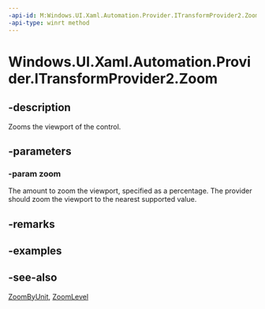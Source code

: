 ```yaml
---
-api-id: M:Windows.UI.Xaml.Automation.Provider.ITransformProvider2.Zoom(System.Double)
-api-type: winrt method
---
```


<!-- Method syntax
public void Zoom(System.Double zoom)
-->

# Windows.UI.Xaml.Automation.Provider.ITransformProvider2.Zoom

## -description
Zooms the viewport of the control.



## -parameters
### -param zoom
The amount to zoom the viewport, specified as a percentage. The provider should zoom the viewport to the nearest supported value.

## -remarks

## -examples

## -see-also
[ZoomByUnit](itransformprovider2_zoombyunit_1744877203.md), [ZoomLevel](itransformprovider2_zoomlevel.md)
